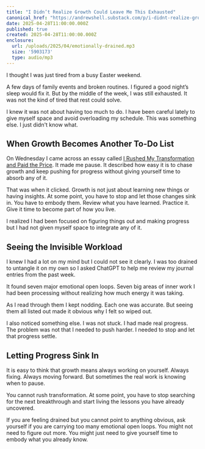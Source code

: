 ```yaml
---
title: "I Didn’t Realize Growth Could Leave Me This Exhausted"
canonical_href: "https://andrewshell.substack.com/p/i-didnt-realize-growth-could-leave"
date: 2025-04-28T11:00:00.000Z
published: true
created: 2025-04-28T11:00:00.000Z
enclosure:
  url: /uploads/2025/04/emotionally-drained.mp3
  size: '5903173'
  type: audio/mp3
---
```


I thought I was just tired from a busy Easter weekend. 

A few days of family events and broken routines. I figured a good night’s sleep would fix it. But by the middle of the week, I was still exhausted. It was not the kind of tired that rest could solve.

I knew it was not about having too much to do. I have been careful lately to give myself space and avoid overloading my schedule. This was something else. I just didn't know what.

## When Growth Becomes Another To-Do List

On Wednesday I came across an essay called [I Rushed My Transformation and Paid the Price](https://substack.com/inbox/post/160092073). It made me pause. It described how easy it is to chase growth and keep pushing for progress without giving yourself time to absorb any of it.

That was when it clicked. Growth is not just about learning new things or having insights. At some point, you have to stop and let those changes sink in. You have to embody them. Review what you have learned. Practice it. Give it time to become part of how you live.

I realized I had been focused on figuring things out and making progress but I had not given myself space to integrate any of it.

## Seeing the Invisible Workload

I knew I had a lot on my mind but I could not see it clearly. I was too drained to untangle it on my own so I asked ChatGPT to help me review my journal entries from the past week.

It found seven major emotional open loops. Seven big areas of inner work I had been processing without realizing how much energy it was taking.

As I read through them I kept nodding. Each one was accurate. But seeing them all listed out made it obvious why I felt so wiped out.

I also noticed something else. I was not stuck. I had made real progress. The problem was not that I needed to push harder. I needed to stop and let that progress settle.

## Letting Progress Sink In

It is easy to think that growth means always working on yourself. Always fixing. Always moving forward. But sometimes the real work is knowing when to pause.

You cannot rush transformation. At some point, you have to stop searching for the next breakthrough and start living the lessons you have already uncovered.

If you are feeling drained but you cannot point to anything obvious, ask yourself if you are carrying too many emotional open loops. You might not need to figure out more. You might just need to give yourself time to embody what you already know.